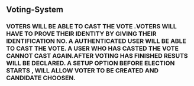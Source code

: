 ## Voting-System

### VOTERS WILL BE ABLE TO CAST THE VOTE .VOTERS WILL HAVE TO PROVE THEIR IDENTITY BY GIVING THEIR IDENTIFICATION NO. A AUTHENTICATED USER WILL BE ABLE TO CAST THE VOTE. A USER WHO HAS CASTED THE VOTE CANNOT CAST AGAIN.AFTER VOTING HAS FINISHED RESUTS WILL BE DECLARED. A SETUP OPTION BEFORE ELECTION STARTS , WILL ALLOW VOTER TO BE CREATED AND CANDIDATE CHOOSEN.
